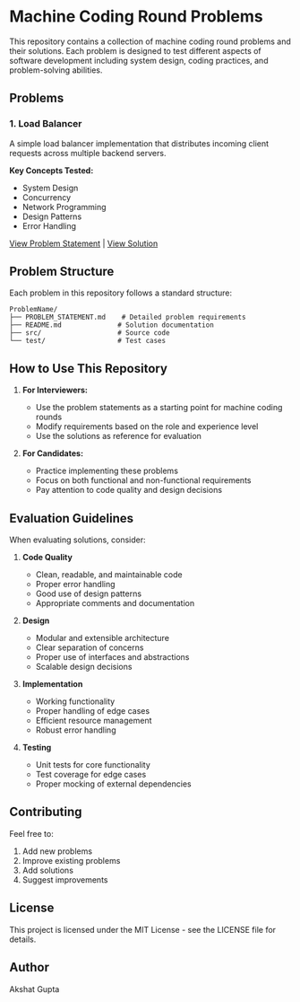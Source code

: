 # Machine Coding Round Problems

This repository contains a collection of machine coding round problems and their solutions. Each problem is designed to test different aspects of software development including system design, coding practices, and problem-solving abilities.

## Problems

### 1. Load Balancer
A simple load balancer implementation that distributes incoming client requests across multiple backend servers.

**Key Concepts Tested:**
- System Design
- Concurrency
- Network Programming
- Design Patterns
- Error Handling

[View Problem Statement](LoadBalancer/PROBLEM_STATEMENT.md) | [View Solution](LoadBalancer/README.md)

## Problem Structure

Each problem in this repository follows a standard structure:
```
ProblemName/
├── PROBLEM_STATEMENT.md    # Detailed problem requirements
├── README.md              # Solution documentation
├── src/                   # Source code
└── test/                  # Test cases
```

## How to Use This Repository

1. **For Interviewers:**
   - Use the problem statements as a starting point for machine coding rounds
   - Modify requirements based on the role and experience level
   - Use the solutions as reference for evaluation

2. **For Candidates:**
   - Practice implementing these problems
   - Focus on both functional and non-functional requirements
   - Pay attention to code quality and design decisions

## Evaluation Guidelines

When evaluating solutions, consider:

1. **Code Quality**
   - Clean, readable, and maintainable code
   - Proper error handling
   - Good use of design patterns
   - Appropriate comments and documentation

2. **Design**
   - Modular and extensible architecture
   - Clear separation of concerns
   - Proper use of interfaces and abstractions
   - Scalable design decisions

3. **Implementation**
   - Working functionality
   - Proper handling of edge cases
   - Efficient resource management
   - Robust error handling

4. **Testing**
   - Unit tests for core functionality
   - Test coverage for edge cases
   - Proper mocking of external dependencies

## Contributing

Feel free to:
1. Add new problems
2. Improve existing problems
3. Add solutions
4. Suggest improvements

## License

This project is licensed under the MIT License - see the LICENSE file for details.

## Author

Akshat Gupta
